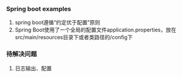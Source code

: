 ### Spring boot examples

1. spring boot遵循“约定优于配置”原则
2. Spring Boot使用了一个全局的配置文件application.properties，放在src/main/resources目录下或者类路径的/config下

### 待解决问题
1. 日志输出、配置